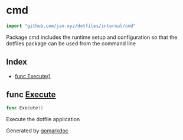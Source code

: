 <!-- Code generated by gomarkdoc. DO NOT EDIT -->

# cmd

```go
import "github.com/jan-xyz/dotfiles/internal/cmd"
```

Package cmd includes the runtime setup and configuration so that the dotfiles package can be used from the command line

## Index

- [func Execute\(\)](<#Execute>)


<a name="Execute"></a>
## func [Execute](<https://github.com/jan-xyz/dotfiles/blob/main/internal/cmd/root.go#L23>)

```go
func Execute()
```

Execute the dotfile application

Generated by [gomarkdoc](<https://github.com/princjef/gomarkdoc>)
